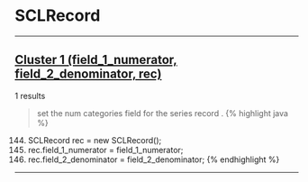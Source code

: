 # SCLRecord

***

## [Cluster 1 (field_1_numerator, field_2_denominator, rec)](./1)
1 results
> set the num categories field for the series record . 
{% highlight java %}
144. SCLRecord rec = new SCLRecord();
146. rec.field_1_numerator = field_1_numerator;
147. rec.field_2_denominator = field_2_denominator;
{% endhighlight %}

***

